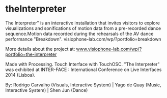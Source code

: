 # theInterpreter


The Interpreter" is an interactive installation that invites visitors to explore visualizations and sonifications of motion data from a pre-recorded dance sequence.Motion data recorded during the rehearsals of the AV dance performance "Breakdown". visiophone-lab.com/wp/?portfolio=breakdown

More details about the project at: www.visiophone-lab.com/wp/?portfolio=the-interpreter

Made with Processing. Touch Interface with TouchOSC.
"The Interpreter" was exhibited at INTER-FACE : International Conference on Live Interfaces 2014 (Lisboa).

By: Rodrigo Carvalho (Visuals, Interactive System) | Yago de Quay (Music, Interactive System) | Shen Jun (Dance)
